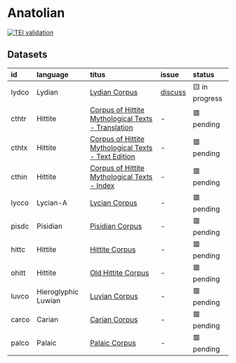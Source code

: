 # Anatolian
[![TEI validation](https://github.com/TITUS-2-0/anatolian/actions/workflows/validate.yaml/badge.svg?branch=main)](https://github.com/TITUS-2-0/anatolian/actions/workflows/validate.yaml)
## Datasets
| id    | language            | titus                                                                                                                          | issue                                                      | status         |
|:------|:--------------------|:-------------------------------------------------------------------------------------------------------------------------------|:-----------------------------------------------------------|:---------------|
| lydco | Lydian              | [Lydian Corpus](http://titus.uni-frankfurt.de/texte/etcs/anatol/lydian/lydco.htm)                                              | [discuss](https://github.com/TITUS-2-0/anatolian/issues/1) | 🟨 in progress |
| cthtr | Hittite             | [Corpus of Hittite Mythological Texts - Translation](http://titus.uni-frankfurt.de/texte/etcs/anatol/hittite/cthtr/cthtr.htm)  | -                                                          | 🟥 pending     |
| cthtx | Hittite             | [Corpus of Hittite Mythological Texts - Text Edition](http://titus.uni-frankfurt.de/texte/etcs/anatol/hittite/cthtx/cthtx.htm) | -                                                          | 🟥 pending     |
| cthin | Hittite             | [Corpus of Hittite Mythological Texts - Index](http://titus.uni-frankfurt.de/texte/etcs/anatol/hittite/cthin/cthin.htm)        | -                                                          | 🟥 pending     |
| lycco | Lycian-A            | [Lycian Corpus](http://titus.uni-frankfurt.de/texte/etcs/anatol/lycian/lycco.htm)                                              | -                                                          | 🟥 pending     |
| pisdc | Pisidian            | [Pisidian Corpus](http://titus.uni-frankfurt.de/texte/etcs/anatol/pisidic/pisdc.htm)                                           | -                                                          | 🟥 pending     |
| hittc | Hittite             | [Hittite Corpus](http://titus.uni-frankfurt.de/texte/etcc/anatol/hittite/hittcorp/hittc.htm)                                   | -                                                          | 🟥 pending     |
| ohitt | Hittite             | [Old Hittite Corpus](http://titus.uni-frankfurt.de/texte/etcc/anatol/hittite/ohittcrp/ohitt.htm)                               | -                                                          | 🟥 pending     |
| luvco | Hieroglyphic Luwian | [Luvian Corpus](http://titus.uni-frankfurt.de/texte/etcc/anatol/luvian/luvco.htm)                                              | -                                                          | 🟥 pending     |
| carco | Carian              | [Carian Corpus](http://titus.uni-frankfurt.de/texte/etcc/anatol/carian/carco.htm)                                              | -                                                          | 🟥 pending     |
| palco | Palaic              | [Palaic Corpus](http://titus.uni-frankfurt.de/texte/etcc/anatol/palaic/palco.htm)                                              | -                                                          | 🟥 pending     |